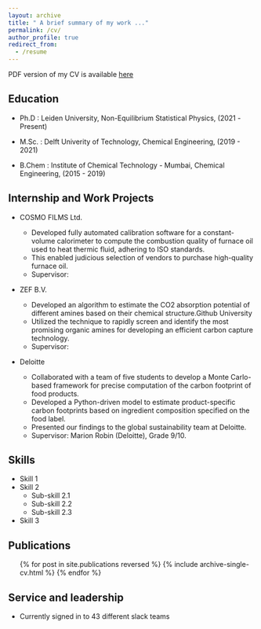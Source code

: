 ```yaml
---
layout: archive
title: " A brief summary of my work ..."
permalink: /cv/
author_profile: true
redirect_from:
  - /resume
---
```


PDF version of my CV is available 
<a href = 'https://github.com/Samadarshi-Maity/Samadarshi-Maity.github.io/blob/main/_publications/CV_.pdf' download = '_CV_Samadarshi_Maity_.pdf'>here</a>

## Education

* Ph.D   : Leiden University, Non-Equilibrium Statistical Physics,  (2021 -Present)
       
* M.Sc.  : Delft Univerity of Technology,  Chemical Engineering, (2019 - 2021)
           
* B.Chem : Institute of Chemical Technology - Mumbai, Chemical Engineering, (2015 - 2019)

## Internship and Work Projects 

* COSMO FILMS Ltd.
  * Developed fully automated calibration software for a constant-volume calorimeter to compute the combustion quality of furnace oil used to heat thermic fluid, adhering to ISO standards.
  * This enabled judicious selection of vendors to purchase high-quality furnace oil.
  * Supervisor: 

* ZEF B.V.

  * Developed an algorithm to estimate the CO2 absorption potential of different amines based on their chemical structure.Github University
  * Utilized the technique to rapidly screen and identify the most promising organic amines for developing an efficient carbon capture technology.
  * Supervisor: 

* Deloitte 
  * Collaborated with a team of five students to develop a Monte Carlo-based framework for precise computation of the carbon footprint of food products.
  * Developed a Python-driven model to estimate product-specific carbon footprints based on ingredient composition specified on the food label.
  * Presented our findings to the global sustainability team at Deloitte. 
  * Supervisor: Marion Robin (Deloitte), Grade 9/10.
  
## Skills

* Skill 1
* Skill 2
  * Sub-skill 2.1
  * Sub-skill 2.2
  * Sub-skill 2.3
* Skill 3

## Publications

  <ul>{% for post in site.publications reversed %}
    {% include archive-single-cv.html %}
  {% endfor %}</ul>
  
  
## Service and leadership

* Currently signed in to 43 different slack teams
